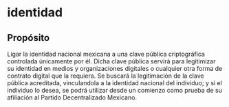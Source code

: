 # identidad

## Propósito
Ligar la identidad nacional mexicana a una clave pública criptográfica controlada únicamente por él. Dicha clave pública servirá para legitimizar su identidad en medios y organizaciones digitales o cualquier otra forma de contrato digital que la requiera.
Se buscará la legitimación de la clave pública acreditada, vinculandola a la identidad nacional del individuo; y si el individuo lo desea, se podrá utilizar desde un comienzo como prueba de su afiliación al Partido Decentralizado Mexicano.
